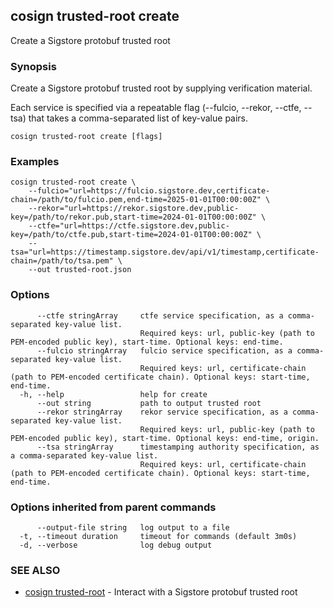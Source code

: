 ## cosign trusted-root create

Create a Sigstore protobuf trusted root

### Synopsis

Create a Sigstore protobuf trusted root by supplying verification material.

Each service is specified via a repeatable flag (--fulcio, --rekor, --ctfe, --tsa) that takes a comma-separated list of key-value pairs.

```
cosign trusted-root create [flags]
```

### Examples

```
cosign trusted-root create \
    --fulcio="url=https://fulcio.sigstore.dev,certificate-chain=/path/to/fulcio.pem,end-time=2025-01-01T00:00:00Z" \
    --rekor="url=https://rekor.sigstore.dev,public-key=/path/to/rekor.pub,start-time=2024-01-01T00:00:00Z" \
    --ctfe="url=https://ctfe.sigstore.dev,public-key=/path/to/ctfe.pub,start-time=2024-01-01T00:00:00Z" \
    --tsa="url=https://timestamp.sigstore.dev/api/v1/timestamp,certificate-chain=/path/to/tsa.pem" \
    --out trusted-root.json
```

### Options

```
      --ctfe stringArray     ctfe service specification, as a comma-separated key-value list.
                             Required keys: url, public-key (path to PEM-encoded public key), start-time. Optional keys: end-time.
      --fulcio stringArray   fulcio service specification, as a comma-separated key-value list.
                             Required keys: url, certificate-chain (path to PEM-encoded certificate chain). Optional keys: start-time, end-time.
  -h, --help                 help for create
      --out string           path to output trusted root
      --rekor stringArray    rekor service specification, as a comma-separated key-value list.
                             Required keys: url, public-key (path to PEM-encoded public key), start-time. Optional keys: end-time, origin.
      --tsa stringArray      timestamping authority specification, as a comma-separated key-value list.
                             Required keys: url, certificate-chain (path to PEM-encoded certificate chain). Optional keys: start-time, end-time.
```

### Options inherited from parent commands

```
      --output-file string   log output to a file
  -t, --timeout duration     timeout for commands (default 3m0s)
  -d, --verbose              log debug output
```

### SEE ALSO

* [cosign trusted-root](cosign_trusted-root.md)	 - Interact with a Sigstore protobuf trusted root

